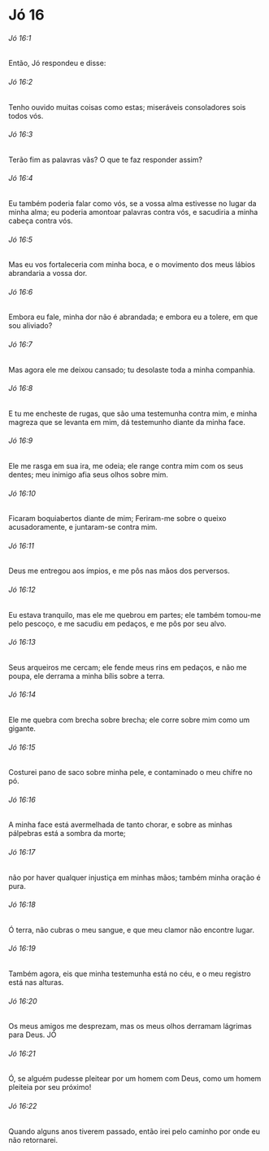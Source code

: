 # Jó 16

###### Jó 16:1

Então, Jó respondeu e disse:

###### Jó 16:2

Tenho ouvido muitas coisas como estas; miseráveis consoladores sois todos vós.

###### Jó 16:3

Terão fim as palavras vãs? O que te faz responder assim?

###### Jó 16:4

Eu também poderia falar como vós, se a vossa alma estivesse no lugar da minha alma; eu poderia amontoar palavras contra vós, e sacudiria a minha cabeça contra vós.

###### Jó 16:5

Mas eu vos fortaleceria com minha boca, e o movimento dos meus lábios abrandaria a vossa dor.

###### Jó 16:6

Embora eu fale, minha dor não é abrandada; e embora eu a tolere, em que sou aliviado?

###### Jó 16:7

Mas agora ele me deixou cansado; tu desolaste toda a minha companhia.

###### Jó 16:8

E tu me encheste de rugas, que são uma testemunha contra mim, e minha magreza que se levanta em mim, dá testemunho diante da minha face.

###### Jó 16:9

Ele me rasga em sua ira, me odeia; ele range contra mim com os seus dentes; meu inimigo afia seus olhos sobre mim.

###### Jó 16:10

Ficaram boquiabertos diante de mim; Feriram-me sobre o queixo acusadoramente, e juntaram-se contra mim.

###### Jó 16:11

Deus me entregou aos ímpios, e me pôs nas mãos dos perversos.

###### Jó 16:12

Eu estava tranquilo, mas ele me quebrou em partes; ele também tomou-me pelo pescoço, e me sacudiu em pedaços, e me pôs por seu alvo.

###### Jó 16:13

Seus arqueiros me cercam; ele fende meus rins em pedaços, e não me poupa, ele derrama a minha bílis sobre a terra.

###### Jó 16:14

Ele me quebra com brecha sobre brecha; ele corre sobre mim como um gigante.

###### Jó 16:15

Costurei pano de saco sobre minha pele, e contaminado o meu chifre no pó.

###### Jó 16:16

A minha face está avermelhada de tanto chorar, e sobre as minhas pálpebras está a sombra da morte;

###### Jó 16:17

não por haver qualquer injustiça em minhas mãos; também minha oração é pura.

###### Jó 16:18

Ó terra, não cubras o meu sangue, e que meu clamor não encontre lugar.

###### Jó 16:19

Também agora, eis que minha testemunha está no céu, e o meu registro está nas alturas.

###### Jó 16:20

Os meus amigos me desprezam, mas os meus olhos derramam lágrimas para Deus. JÓ

###### Jó 16:21

Ó, se alguém pudesse pleitear por um homem com Deus, como um homem pleiteia por seu próximo!

###### Jó 16:22

Quando alguns anos tiverem passado, então irei pelo caminho por onde eu não retornarei.

